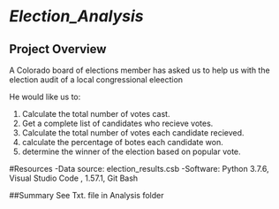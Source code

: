# *Election_Analysis*

## Project Overview
A Colorado board of elections member has asked us to help us with the election audit of a local congressional eleection

He would like us to:

1. Calculate the total number of votes cast.
2. Get a complete list of candidates who recieve votes.
3. Calculate the total number of votes each candidate recieved.
4. calculate the percentage of botes each candidate won.
5. determine the winner of the election based on popular vote.

#Resources
-Data source: election_results.csb
-Software: Python 3.7.6, Visual Studio Code , 1.57.1, Git Bash

##Summary
See Txt. file in Analysis folder
